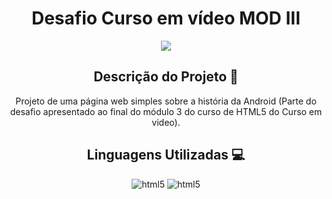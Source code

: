 <h1 align="center">Desafio Curso em vídeo MOD III</h1>

<p align="center">
<img src="https://img.shields.io/badge/Lan%C3%A7amento-Mar%202023-sucess">
</p>

<h2 align="center">Descrição do Projeto 🧾</h2>
<p align="center">Projeto de uma página web simples sobre a história da Android (Parte do desafio apresentado ao final do módulo 3 do curso de HTML5 do Curso em video).</p>

<h2 align="center">Linguagens Utilizadas 💻</h2>
<p align="center">
<img aling="center" alt="html5" src="https://img.shields.io/badge/HTML5-E34F26?style=for-the-badge&logo=html5&logoColor=white">
<img aling="center" alt="html5" src="https://img.shields.io/badge/CSS3-1572B6?style=for-the-badge&logo=css3&logoColor=white">
</p>

